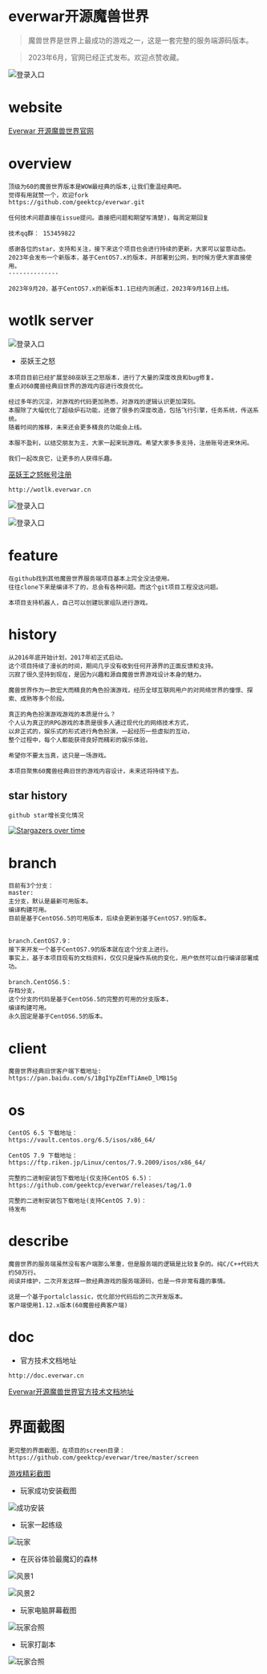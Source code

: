 everwar开源魔兽世界
==============================
> 魔兽世界是世界上最成功的游戏之一，这是一套完整的服务端源码版本。

> 2023年6月，官网已经正式发布。欢迎点赞收藏。

![登录入口](https://github.com/geektcp/everwar/blob/master/screen/door.png)

# website
<a href="http://everwar.cn" target="_blank">Everwar 开源魔兽世界官网</a>
<br/>

# overview

```
顶级为60的魔兽世界版本是WOW最经典的版本,让我们重温经典吧。
觉得有用就赞一个，欢迎fork
https://github.com/geektcp/everwar.git

任何技术问题直接在issue提问。直接把问题和期望写清楚)，每周定期回复

技术qq群： 153459822
```

```
感谢各位的star，支持和关注，接下来这个项目也会进行持续的更新，大家可以留意动态。
2023年会发布一个新版本，基于CentOS7.x的版本，并部署到公网，到时候方便大家直接使用。
--------------

2023年9月20，基于CentOS7.x的新版本1.1已经内测通过，2023年9月16日上线。
```

# wotlk server

![登录入口](https://github.com/geektcp/everwar/blob/master/screen/37.png)

- 巫妖王之怒
```
本项目目前已经扩展至80巫妖王之怒版本，进行了大量的深度改良和bug修复。
重点对60魔兽经典旧世界的游戏内容进行改良优化。

经过多年的沉淀，对游戏的代码更加熟悉，对游戏的逻辑认识更加深刻。
本服除了大幅优化了超级炉石功能，还做了很多的深度改造，包括飞行引擎，任务系统，传送系统。
随着时间的推移，未来还会更多精良的功能会上线。

本服不盈利，以结交朋友为主，大家一起来玩游戏。希望大家多多支持，注册账号进来休闲。

我们一起改良它，让更多的人获得乐趣。

```
<a href="http://wotlk.everwar.cn/" target="_blank">巫妖王之怒帐号注册</a>
```
http://wotlk.everwar.cn
```

![登录入口](https://github.com/geektcp/everwar/blob/master/screen/26.png)

![登录入口](https://github.com/geektcp/everwar/blob/master/screen/player/6.png)


# feature
```
在github找到其他魔兽世界服务端项目基本上完全没法使用。
往往clone下来是编译不了的，总会有各种问题。而这个git项目工程没这问题。

本项目支持机器人，自己可以创建玩家组队进行游戏。
```

# history
```
从2016年底开始计划，2017年初正式启动。
这个项目持续了漫长的时间，期间几乎没有收到任何开源界的正面反馈和支持。
沉寂了很久坚持到现在，是因为兴趣和源自魔兽世界游戏设计本身的魅力。

魔兽世界作为一款宏大而精良的角色扮演游戏，经历全球互联网用户的对网络世界的憧憬、探索、成熟等多个阶段。

真正的角色扮演游戏游戏的本质是什么？
个人认为真正的RPG游戏的本质是很多人通过现代化的网络技术方式，
以非正式的，娱乐式的形式进行角色扮演，一起经历一些虚拟的互动，
整个过程中，每个人都能获得良好而精彩的娱乐体验。

希望你不要太当真，这只是一场游戏。

本项目聚焦60魔兽经典旧世的游戏内容设计，未来还将持续下去。

```

## star history
```
github star增长变化情况
```

[![Stargazers over time](https://starchart.cc/geektcp/everwar.svg)](https://starchart.cc/geektcp/everwar)

# branch
```
目前有3个分支：
master: 
主分支，默认是最新可用版本。
编译构建可用。
目前是基于CentOS6.5的可用版本，后续会更新到基于CentOS7.9的版本。


branch.CentOS7.9：
接下来开发一个基于CentOS7.9的版本就在这个分支上进行。
事实上，基于本项目现有的文档资料，仅仅只是操作系统的变化，用户依然可以自行编译部署成功。

branch.CentOS6.5：
存档分支，
这个分支的代码是基于CentOS6.5的完整的可用的分支版本，
编译构建可用。
永久固定是基于CentOS6.5的版本。
```

# client
```
魔兽世界经典旧世客户端下载地址:
https://pan.baidu.com/s/1BgIYpZEmfTiAmeD_lMB1Sg
```

# os
```
CentOS 6.5 下载地址：
https://vault.centos.org/6.5/isos/x86_64/

CentOS 7.9 下载地址：
https://ftp.riken.jp/Linux/centos/7.9.2009/isos/x86_64/

完整的二进制安装包下载地址(仅支持CentOS 6.5)：
https://github.com/geektcp/everwar/releases/tag/1.0

完整的二进制安装包下载地址(支持CentOS 7.9)：
待发布
```

# describe
```
魔兽世界的服务端虽然没有客户端那么笨重，但是服务端的逻辑是比较复杂的。纯C/C++代码大约50万行。
阅读并维护，二次开发这样一款经典游戏的服务端源码，也是一件非常有趣的事情。

这是一个基于portalclassic，优化部分代码后的二次开发版本。
客户端使用1.12.x版本(60魔兽经典客户端)
```

# doc

- 官方技术文档地址
```
http://doc.everwar.cn
```

<a href="http://doc.everwar.cn" target="_blank">Everwar开源魔兽世界官方技术文档地址</a>


# 界面截图
```
更完整的界面截图，在项目的screen目录：
https://github.com/geektcp/everwar/tree/master/screen
```

<a href="https://github.com/geektcp/everwar/tree/master/screen" target="_blank">游戏精彩截图</a>

- 玩家成功安装截图

![成功安装](https://github.com/geektcp/everwar/blob/master/screen/deploy/7.png)


- 玩家一起练级

![玩家](https://github.com/geektcp/everwar/blob/master/screen/37.png)

- 在灰谷体验最魔幻的森林

![风景1](https://github.com/geektcp/everwar/blob/master/screen/43.png)


![风景2](https://github.com/geektcp/everwar/blob/master/screen/44.png)

- 玩家电脑屏幕截图

![玩家合照](https://github.com/geektcp/everwar/blob/master/screen/player/8.png)

- 玩家打副本

![玩家合照](https://github.com/geektcp/everwar/blob/master/screen/player/4.png)

